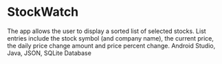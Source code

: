 # StockWatch
The app allows the user to display a sorted list of selected stocks. List entries include the stock symbol (and company name),
the current price, the daily price change amount and price percent change.
Android Studio, Java, JSON, SQLite Database
